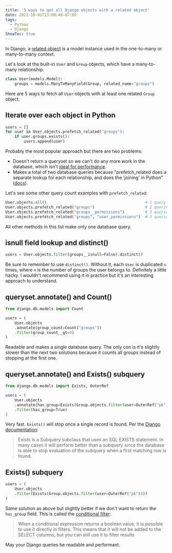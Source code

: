 ```yaml
---
title: '5 ways to get all Django objects with a related object'
date: 2021-10-01T13:08:48-07:00
tags:
  - Python
  - Django
ShowToc: true
---
```


In Django, a [related object](https://docs.djangoproject.com/en/3.2/ref/models/relations/) is a model instance used in the one-to-many or many-to-many context.

Let's look at the built-in `User` and `Group` objects, which have a many-to-many relationship.

```python
class User(models.Model):
    groups = models.ManyToManyField(Group, related_name="groups")
```

Here are 5 ways to fetch all `User` objects with at least one related `Group` object.

## Iterate over each object in Python

```python
users = []
for user in User.objects.prefetch_related("groups"):
    if user.groups.exists():
        users.append(user)
```

Probably the most popular approach but there are two problems:

- Doesn't return a queryset so we can't do any more work in the database, which isn't [ideal for performance](https://docs.djangoproject.com/en/3.2/topics/db/optimization/#do-database-work-in-the-database-rather-than-in-python).
- Makes a total of two database queries because "prefetch_related does a separate lookup for each relationship, and does the 'joining' in Python" ([docs](https://docs.djangoproject.com/en/dev/ref/models/querysets/#prefetch-related)).

Let's see some other query count examples with `prefetch_related`:

```python
User.objects.all()                                           # 1 query
User.objects.prefetch_related("groups")                      # 2 queries
User.objects.prefetch_related("groups__permissions")         # 3 queries
User.objects.prefetch_related("groups", "user_permissions")  # 3 queries
```

All other methods in this list make only one database query.

## isnull field lookup and distinct()

```python
users = User.objects.filter(groups__isnull=False).distinct()
```

Be sure to remember to use `distinct()`. Without it, each `User` is duplicated `n` times, where `n` is the number of groups the user belongs to. Definitely a little hacky. I wouldn't recommend using it in practice but it's an interesting approach to understand.

## queryset.annotate() and Count()

```python
from django.db.models import Count

users = (
    User.objects
    .annotate(group_count=Count("groups"))
    .filter(group_count__gt=0)
)
```

Readable and makes a single database query. The only con is it's slightly slower than the next two solutions because it counts all groups instead of stopping at the first one.

## queryset.annotate() and Exists() subquery

```python
from django.db.models import Exists, OuterRef

users = (
    User.objects
    .annotate(has_group=Exists(Group.objects.filter(user=OuterRef("pk"))))
    .filter(has_group=True)
)
```

Very fast. `Exists()` will stop once a single record is found. Per the [Django documentation](https://docs.djangoproject.com/en/3.2/ref/models/expressions/#exists-subqueries):

> Exists is a Subquery subclass that uses an SQL EXISTS statement. In many cases it will perform better than a subquery since the database is able to stop evaluation of the subquery when a first matching row is found.

## Exists() subquery

```python
users = (
    User.objects
    .filter(Exists(Group.objects.filter(user=OuterRef("pk"))))
)
```

Same solution as above but slightly better if we don't want to return the `has_group` field. This is called the [conditional filter](https://docs.djangoproject.com/en/3.2/ref/models/conditional-expressions/#conditional-filter):

> When a conditional expression returns a boolean value, it is possible to use it directly in filters. This means that it will not be added to the SELECT columns, but you can still use it to filter results

May your Django queries be readable and performant.
